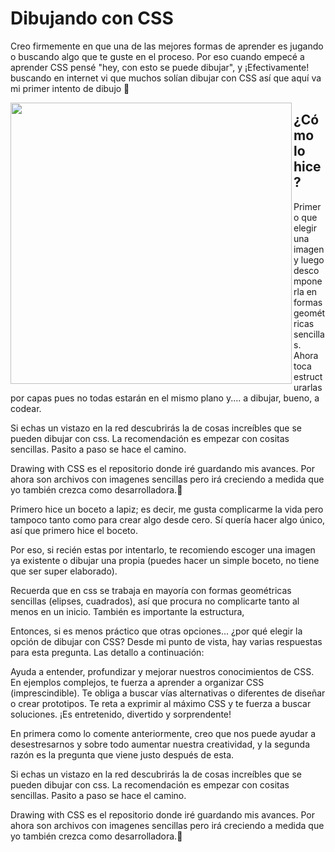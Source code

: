 # Dibujando con CSS

Creo firmemente en que una de las mejores formas de aprender es jugando o buscando algo que te guste en el proceso.
Por eso cuando empecé a aprender CSS pensé "hey, con esto se puede dibujar", y ¡Efectivamente! buscando en internet vi que muchos solían dibujar con CSS así que aquí va mi primer intento de dibujo 🌱

<img align="left" width="450" src="https://im2.ezgif.com/tmp/ezgif-2-daf50d4187.gif">

## ¿Cómo lo hice?

Primero que elegir una imagen y luego descomponerla en formas geométricas sencillas. Ahora toca estructurarlas por capas pues no todas estarán en el mismo plano y.... a dibujar, bueno, a codear.

Si echas un vistazo en la red descubrirás la de cosas increíbles que se pueden dibujar con css. La recomendación es empezar con cositas sencillas. Pasito a paso se hace el camino.

Drawing with CSS es el repositorio donde iré guardando mis avances. Por ahora son archivos con imagenes sencillas pero irá creciendo a medida que yo también crezca como desarrolladora.🚀




Primero hice un boceto a lapiz; es decir, me gusta complicarme la vida pero tampoco tanto como para crear algo desde cero. Sí quería hacer algo único, así que primero hice el boceto.

Por eso, si recién estas por intentarlo, te recomiendo escoger una imagen ya existente o dibujar una propia (puedes hacer un simple boceto, no tiene que ser super elaborado).

Recuerda que en css se trabaja en mayoría con formas geométricas sencillas (elipses, cuadrados), así que procura no complicarte tanto al menos en un inicio.
También es importante la estructura, 



Entonces, si es menos práctico que otras opciones... ¿por qué elegir la opción de dibujar con CSS? Desde mi punto de vista, hay varias respuestas para esta pregunta. Las detallo a continuación:

Ayuda a entender, profundizar y mejorar nuestros conocimientos de CSS.
En ejemplos complejos, te fuerza a aprender a organizar CSS (imprescindible).
Te obliga a buscar vías alternativas o diferentes de diseñar o crear prototipos.
Te reta a exprimir al máximo CSS y te fuerza a buscar soluciones.
¡Es entretenido, divertido y sorprendente!


En primera como lo comente anteriormente, creo que nos puede ayudar a desestresarnos y sobre todo aumentar nuestra creatividad, y la segunda razón es la pregunta que viene justo después de esta.



Si echas un vistazo en la red descubrirás la de cosas increíbles que se pueden dibujar con css. La recomendación es empezar con cositas sencillas. Pasito a paso se hace el camino.

Drawing with CSS es el repositorio donde iré guardando mis avances. Por ahora son archivos con imagenes sencillas pero irá creciendo a medida que yo también crezca como desarrolladora.🚀




